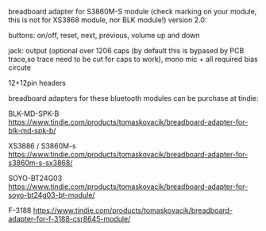 breadboard adapter for S3860M-S module (check marking on your module, this is not for XS3868 module, nor BLK module!)
 version 2.0:

buttons: on/off, reset, next, previous, volume up and down

jack: output (optional over 1206 caps (by default this is bypased by PCB trace,so trace need to be cut for caps to work), mono mic + all required bias circute

12+12pin headers


breadboard adapters for these bluetooth modules can be purchase at tindie:

BLK-MD-SPK-B https://www.tindie.com/products/tomaskovacik/breadboard-adapter-for-blk-md-spk-b/

XS3886 / S3860M-s https://www.tindie.com/products/tomaskovacik/breadboard-adapter-for-s3860m-s-sx3868/

SOYO-BT24G03 https://www.tindie.com/products/tomaskovacik/breadboard-adapter-for-soyo-bt24g03-bt-module/

F-3188 https://www.tindie.com/products/tomaskovacik/breadboard-adapter-for-f-3188-csr8645-module/

